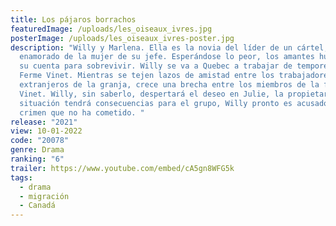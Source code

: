 ```yaml
---
title: Los pájaros borrachos
featuredImage: /uploads/les_oiseaux_ivres.jpg
posterImage: /uploads/les_oiseaux_ivres-poster.jpg
description: "Willy y Marlena. Ella es la novia del líder de un cártel, él está
  enamorado de la mujer de su jefe. Esperándose lo peor, los amantes huyen por
  su cuenta para sobrevivir. Willy se va a Quebec a trabajar de temporero en
  Ferme Vinet. Mientras se tejen lazos de amistad entre los trabajadores
  extranjeros de la granja, crece una brecha entre los miembros de la familia
  Vinet. Willy, sin saberlo, despertará el deseo en Julie, la propietaria, y la
  situación tendrá consecuencias para el grupo, Willy pronto es acusado de un
  crimen que no ha cometido. "
release: "2021"
view: 10-01-2022
code: "20078"
genre: Drama
ranking: "6"
trailer: https://www.youtube.com/embed/cA5gn8WFG5k
tags:
  - drama
  - migración
  - Canadá
---
```

